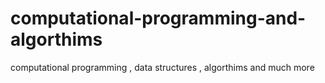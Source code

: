 # computational-programming-and-algorthims
computational programming , data structures , algorthims and much more 
